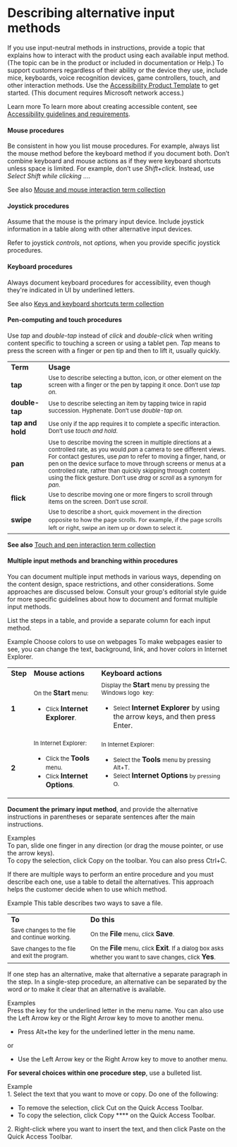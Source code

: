 ﻿# Describing alternative input methods

If you use input-neutral methods in instructions, provide a topic
that explains how to interact with the product using each available
input method. (The topic can be in the product or included in
documentation or Help.) To support customers regardless of their
ability or the device they use, include mice, keyboards, voice
recognition devices, game controllers, touch, and other interaction
methods. Use the [Accessibility Product Template](http://enable/RelatedResources/Guidelines/Section_1_Accessibility_product_template.doc) to get started. (This document requires Microsoft network access.)

Learn more To learn more about creating accessible content, see [Accessibility guidelines and requirements](/style-guide/accessibility/accessibility-guidelines-requirements).

#### Mouse procedures

Be consistent in how you list mouse procedures. For example,
always list the mouse method before the keyboard method if
you document both. Don’t combine keyboard and
mouse actions as if they were keyboard shortcuts unless space is
limited. For example, don’t use *Shift+click.* Instead, use *Select Shift while clicking ….*

See also [Mouse and mouse interaction term collection](/style-guide/a-z-word-list-term-collections/term-collections/mouse-mouse-interaction-terms)

#### Joystick procedures

Assume that the mouse is the primary input device. Include joystick
information in a table along with other alternative input devices. 

Refer to joystick *controls*, not *options,* when you provide specific joystick procedures.

#### Keyboard procedures

Always document keyboard procedures for accessibility, even though they're indicated in UI by underlined letters.

See also [Keys and keyboard shortcuts term collection](/style-guide/a-z-word-list-term-collections/term-collections/keys-keyboard-shortcuts) 

#### Pen-computing and touch procedures

Use *tap* and *double-tap* instead of *click* and *double-click* when writing content specific to touching a screen or using a tablet pen. *Tap* means to press the screen with a finger or pen tip and then to lift it, usually quickly.

<table>
<tbody>
<tr class="odd">
<td><b>Term</b></td>
<td><b>Usage</b></td>
</tr>
<tr class="even">
<td><div>
<b>tap</b>
</div></td>
<td><div>
<span style="font-size:small;">Use to describe selecting a button, icon, or other element on the screen with a finger or the pen by tapping it once. Don’t use </span><em><span style="font-size:small;">tap on.</span></em>
</div></td>
</tr>
<tr class="odd">
<td><div>
<b>double-tap</b>
</div></td>
<td><div>
<span style="font-size:small;">Use to describe selecting an item by tapping twice in rapid succession. Hyphenate. Don’t use </span><em><span style="font-size:small;">double-tap on.</span></em>
</div></td>
</tr>
<tr class="even">
<td><div>
<b>tap and hold</b>
</div></td>
<td><div>
<span style="font-size:small;">Use only </span><span style="font-size:small;"><span style="font-size:small;">if the app requires it to complete a specific interaction. Don’t use </span><em>touch and hold</em><span style="font-size:small;">.</span></span>
</div></td>
</tr>
<tr class="odd">
<td><div>
<b>pan</b>
</div></td>
<td><div>
<span style="font-size:small;">Use to describe moving the screen in multiple directions at a controlled rate, as you would </span><em><span style="font-size:small;">pan</span></em><span style="font-size:small;"> a camera to see different views. For contact gestures, use <em>pan</em> to refer to moving a finger, hand, or pen on the device surface to move through screens or menus at a controlled rate, rather than quickly skipping through content using the flick gesture. Don’t use </span><em><span style="font-size:small;">drag</span></em><span style="font-size:small;"> or </span><em><span style="font-size:small;">scroll</span></em><span style="font-size:small;"> as a synonym for </span><em><span style="font-size:small;">pan</span></em><span style="font-size:small;">.</span>
</div></td>
</tr>
<tr class="even">
<td><div>
<div>
<b>flick</b>
</div>
</div></td>
<td><div>
<div>
<span style="font-size:small;">Use to describe moving one or more fingers to scroll through items on the screen. Don’t use </span><em><span style="font-size:small;">scroll</span></em><span style="font-size:small;">.</span>
</div>
</div></td>
</tr>
<tr class="odd">
<td><div>
<b>swipe</b>
</div></td>
<td><div>
<span style="font-size:small;">Use to describe a</span><span style="font-family:Segoe UI;font-size:small;"> short, quick movement in the direction opposite to how the page scrolls. For example, if the page scrolls left or right, swipe an item up or down to select it. </span>
</div></td>
</tr>
</tbody>
</table>

**See also** [Touch and pen interaction term collection](/style-guide/a-z-word-list-term-collections/term-collections/touch-pen-interaction-terms)

#### Multiple input methods and branching within procedures

You can document multiple input methods in various
ways, depending on the content design, space restrictions, and
other considerations. Some approaches are discussed below. Consult your group's editorial style guide for more specific guidelines about how to document and format multiple input methods.

List the steps in a table, and provide a separate column for each input method. 

Example
Choose colors to use on webpages
To make webpages easier to see, you can change the text, background, link, and hover colors in Internet Explorer.

<table>
<tbody>
<tr class="odd">
<td><b>Step</b></td>
<td><div style="text-align:left;" data-align="center">
<b>Mouse actions </b>
</div></td>
<td><div style="text-align:left;" data-align="center">
<b>Keyboard actions </b>
</div></td>
</tr>
<tr class="even">
<td><div>
<b>1</b>
</div></td>
<td><div>
<div>
<span style="font-size:small;">On the </span><b>Start</b><span style="font-size:small;"> menu: </span>
</div>
<ul>
<li><span style="font-size:small;">Click </span><b>Internet Explorer</b><span style="font-family:Segoe UI;font-size:small;">.</span></li>
</ul>
</div></td>
<td><div>
<div>
<span style="font-size:small;">Display the </span><b>Start</b><span style="font-size:small;"> menu by pressing the Windows logo  key:</span>
</div>
<ul>
<li><span style="font-size:small;">Select </span><b>Internet Explorer</b> by using the arrow keys, and then press Enter.<span style="font-family:Segoe UI;font-size:small;"></span></li>
</ul>
</div></td>
</tr>
<tr class="odd">
<td><div>
<b>2</b>
</div></td>
<td><div>
<span style="font-size:small;">In Internet Explorer:</span>
</div>
<ul>
<li><span style="font-size:small;">Click the </span><b>Tools</b> <span style="font-size:small;">menu.</span></li>
<li><span style="font-size:small;">Click </span><b>Internet Options</b><span style="font-family:Segoe UI;font-size:small;">.</span></li>
</ul></td>
<td><div>
<span style="font-size:small;">In Internet Explorer:</span>
</div>
<ul>
<li><span style="font-size:small;">Select the </span><b>Tools</b> <span style="font-size:small;">menu by pressing Alt+T.</span></li>
<li><span style="font-size:small;">Select </span><b>Internet Options</b><span style="font-family:Segoe UI;font-size:small;"> by pressing O.</span></li>
</ul></td>
</tr>
</tbody>
</table>

**Document the primary input method**, and provide the alternative instructions in parentheses or separate sentences after the main instructions. 

Examples  
To pan, slide one finger in any direction (or drag the mouse pointer, or use the arrow keys).  
To copy the selection, click Copy on the toolbar. You can also press Ctrl+C.  

If there are multiple ways to perform an entire procedure and you must describe each one, use a table to detail the alternatives. This approach helps the customer decide when to use which method.

Example This table describes two ways to save a file.

<table>
<tbody>
<tr class="odd">
<td><b>To</b></td>
<td><b>Do this</b></td>
</tr>
<tr class="even">
<td><div>
<div>
<span style="font-size:small;">Save changes to the file and continue working.</span>
</div>
</div></td>
<td><div>
<div>
<span style="font-size:small;">On the </span><b>File</b><span style="font-size:small;"> menu, click </span><b>Save</b><span style="font-size:small;">.</span>
</div>
</div></td>
</tr>
<tr class="odd">
<td><div>
<div>
<span style="font-size:small;">Save changes to the file and exit the program.</span>
</div>
</div></td>
<td><div>
<span style="font-size:small;">On the </span><b>File</b><span style="font-size:small;"> menu, click </span><b>Exit</b><span style="font-size:small;">. If a dialog box asks whether you want to save changes, click </span><b>Yes</b><span style="font-size:small;">.</span>
</div></td>
</tr>
</tbody>
</table>

If one step has an alternative, make
that alternative a separate paragraph in the step. In a
single-step procedure, an alternative can be separated by the word *or* to make it clear that an alternative is available.

Examples  
Press the key for the underlined letter in the menu name. You can also use the Left Arrow key or the Right Arrow key to move to another menu.

  - Press Alt+the key for the underlined letter in the menu name. 

or 

  - Use the Left Arrow key or the Right Arrow key to move to another menu. 

**For several choices within one procedure step**, use a bulleted list.  

Example  
1\. Select the text that you want to move or copy.
 Do one of the following:

  - To remove the selection, click Cut on the Quick Access Toolbar.
  - To copy the selection, click Copy **** on the Quick Access Toolbar. 

2\. Right-click where you want to insert the text, and then click Paste on the Quick Access Toolbar. 
